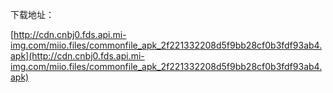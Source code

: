 下载地址：

[http://cdn.cnbj0.fds.api.mi-img.com/miio.files/commonfile_apk_2f221332208d5f9bb28cf0b3fdf93ab4.apk](http://cdn.cnbj0.fds.api.mi-img.com/miio.files/commonfile_apk_2f221332208d5f9bb28cf0b3fdf93ab4.apk)
